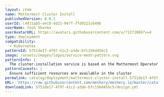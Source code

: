 ```yaml
---
layout: item
name: Mattermost Cluster Install
publishedVersion: 0.0.1
userId: c4431ab5-eec8-4d21-947f-7fd9321c649b
userName: Yash Sharma
userAvatarURL: https://avatars.githubusercontent.com/u/71271069?v=4
type: deployment
compatibility:
  - Kubernetes
patternId: 5751de17-4f97-41c2-a3de-bfc156d456c5
image: /assets/images/logos/service-mesh-pattern.svg
patternInfo: |
  The cluster-installation service is based on the Mattermost Operator model and operates at version 0.3.3. It is responsible for managing the installation and configuration of the Mattermost operator in default namespace
patternCaveats: |
  Ensure sufficient resources are available in the cluster
permalink: catalog/deployment/mattermost-cluster-install-5751de17-4f97-41c2-a3de-bfc156d456c5.html
URL: 'https://raw.githubusercontent.com/meshery/meshery.io/master/catalog/5751de17-4f97-41c2-a3de-bfc156d456c5/0.0.1/design.yml'
downloadLink: 5751de17-4f97-41c2-a3de-bfc156d456c5/design.yml
---
```

